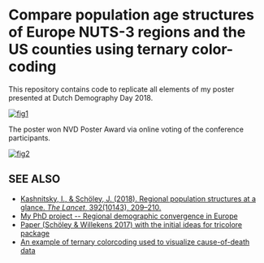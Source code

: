# Compare population age structures of Europe NUTS-3 regions and the US counties using ternary color-coding

This repository contains code to replicate all elements of my poster presented at Dutch Demography Day 2018. 

[![fig1][f1]][f1]  


The poster won NVD Poster Award via online voting of the conference participants.

[![fig2][f2]][f2]  


## SEE ALSO
 - [Kashnitsky, I., & Schöley, J. (2018). Regional population structures at a glance. _The Lancet_, 392(10143), 209–210.][tl]
 - [My PhD project -- Regional demographic convergence in Europe][proj]
 - [Paper (Schöley & Willekens 2017) with the initial ideas for tricolore package][demres17]
 - [An example of ternary colorcoding used to visualize cause-of-death data][dr18]




[tl]: https://doi.org/10.1186/s41118-017-0018-2
[proj]: https://osf.io/d4hjx/
[demres17]: https://doi.org/10.4054/DemRes.2017.36.21
[dr18]: https://github.com/ikashnitsky/demres-2018-geofacet

[f1]: https://ikashnitsky.phd/2018/ddd-poster/compare-poster.png
[f2]: https://ikashnitsky.phd/2018/ddd-poster/poster-award.png
